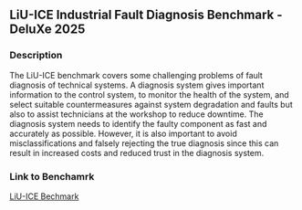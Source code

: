 ## LiU-ICE Industrial Fault Diagnosis Benchmark - DeluXe 2025

### Description
The LiU-ICE benchmark covers some challenging problems of fault diagnosis of technical systems. A diagnosis system gives important information to the control system, to monitor the health of the system, and select suitable countermeasures against system degradation and faults but also to assist technicians at the workshop to reduce downtime. The diagnosis system needs to identify the faulty component as fast and accurately as possible. However, it is also important to avoid misclassifications and falsely rejecting the true diagnosis since this can result in increased costs and reduced trust in the diagnosis system.

### Link to Benchamrk
[LiU-ICE Bechmark](https://vehsys.gitlab-pages.liu.se/dx25benchmarks/liuice/liuice_index)



